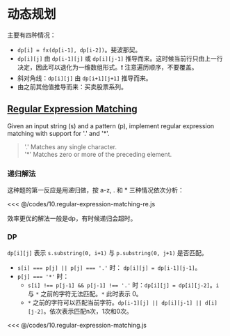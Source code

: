 # 动态规划

主要有四种情况：
- `dp[i] = fx(dp[i-1], dp[i-2])`。斐波那契。
- `dp[i][j]` 由 `dp[i-1][j]` 或 `dp[i][j-1]` 推导而来。这时候当前行只由上一行决定，因此可以退化为一维数组形式。:exclamation: 注意遍历顺序，不要覆盖。
- 斜对角线：`dp[i][j]` 由 `dp[i+1][j+1]` 推导而来。
- 由之前其他值推导而来：买卖股票系列。

## [Regular Expression Matching](https://leetcode.com/problems/regular-expression-matching/)

Given an input string (s) and a pattern (p), implement regular expression matching with support for '.' and '*'.
> '.' Matches any single character.<br/>
'*' Matches zero or more of the preceding element.

### 递归解法
这种题的第一反应是用递归做，按 a-z, . 和 * 三种情况依次分析：

<<< @/codes/10.regular-expression-matching-re.js

效率更优的解法一般是dp，有时候递归会超时。
### DP

`dp[i][j]` 表示 `s.substring(0, i+1)` 与 `p.substring(0, j+1)` 是否匹配。
- `s[i] === p[j] || p[j] === '.'` 时： `dp[i][j] = dp[i-1][j-1]`。
- `p[j] === '*'` 时：
    - `s[i] !== p[j-1] && p[j-1] !== '.'` 时：`dp[i][j] = dp[i][j-2]`。`i` 与 `*` 之前的字符无法匹配。`*` 此时表示 0。
    - `*` 之前的字符可以匹配当前字符。`dp[i-1][j] || dp[i][j-1] || d[i][j-2]`。依次表示匹配n次，1次和0次。

<<< @/codes/10.regular-expression-matching.js
